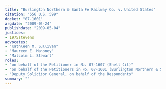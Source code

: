 ```yaml
---
title: "Burlington Northern & Santa Fe Railway Co. v. United States"
citation: "556 U.S. 599"
docket: "07-1601"
argdate: "2009-02-24"
publishdate: "2009-05-04"
justices:
- 1975stevens
advocates:
- "Kathleen M. Sullivan"
- "Maureen E. Mahoney"
- "Malcolm L. Stewart"
roles:
- "on behalf of the Petitioner in No. 07-1607 (Shell Oil)"
- "on behalf of the Petitioners in No. 07-1601 (Burlington Northern & Santa Fe Railway Co., et al.)"
- "Deputy Solicitor General, on behalf of the Respondents"
summary: ""
---
```


